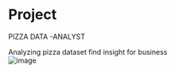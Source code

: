 # Project
PIZZA DATA -ANALYST

Analyzing pizza dataset find insight for business  
![image](https://github.com/AshrafXAsif/Project/assets/141871788/cc5c7c0a-97ec-4acc-a976-589d27a0df60)

